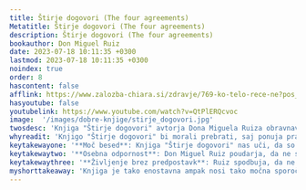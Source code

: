 ```yaml
---
title: Štirje dogovori (The four agreements)
Metatitle: Štirje dogovori (The four agreements)
description: Štirje dogovori (The four agreements)
bookauthor: Don Miguel Ruiz
date: 2023-07-18 10:11:35 +0300
lastmod: 2023-07-18 10:11:35 +0300
noindex: true
order: 8
hascontent: false
afflink: https://www.zalozba-chiara.si/zdravje/769-ko-telo-rece-ne?pos_id=44065
hasyoutube: false
youtubelink: https://www.youtube.com/watch?v=QtPlERQcvoc
image:  '/images/dobre-knjige/stirje_dogovori.jpg'
twosdesc: 'Knjiga "Štirje dogovori" avtorja Dona Miguela Ruiza obravnava starodavno tolteško modrost in predlaga štiri življenjske dogovore za doseganje osebne svobode in resničnega srečanja s samim seboj. Ti dogovori vključujejo: bodite brezhibni z vašo besedo, ne jemljite ničesar osebno, ničesar ne domnevaj, in vedno dajte vse od sebe.'
whyreadit: 'Knjigo "Štirje dogovori" bi morali prebrati, saj ponuja praktične nasvete za izboljšanje vašega osebnega in poklicnega življenja, s čimer pripomore k večjemu miru in zadovoljstvu. Don Miguel Ruiz z uporabo teh štirih preprostih, a močnih dogovorov lahko pomaga preseči samoomejevalna prepričanja, ki ustvarjajo nepotrebno trpljenje in omejujejo vaše življenje.'
keytakewayone: '**Moč besed**: Knjiga "Štirje dogovori" nas uči, da so naše besede močno orodje, ki lahko ustvarja svetlobo ali temo. Zavedanje, kako uporabljamo besede, je ključnega pomena za ustvarjanje pozitivnih odnosov in izboljšanje našega življenja.'
keytakewaytwo: '**Osebna odpornost**: Don Miguel Ruiz poudarja, da ne smemo jemati ničesar osebno. Tisto, kar drugi ljudje mislijo ali govorijo o nas, je odraz njih samih, ne nas. Ta razumevanje nam pomaga ostati močni in odporni v obraz kritike ali negativnosti.'
keytakewaythree: '**Življenje brez predpostavk**: Ruiz spodbuja, da ne sklepamo ničesar. Predpostavke lahko vodijo do nesporazumov in nepotrebnega trpljenja, zato je pomembno, da postavljamo vprašanja in komuniciramo jasno.'
myshorttakeaway: 'Knjiga je tako enostavna ampak nosi tako močna sporočila, ki pomagajo pri vsakodnevnih odločitvah, samopodobi. Knjiga te nauči, da se zaveš pomena svojih besed, da v odnosih ohranjaš notranji mir, saj ne vzameš vsega nase. Avtor v knjigi reče: "Vsa žalost in drama, ki ste jo preživeli v življenju, je temeljila na domnevah in osebnem jemanju stvari." Ima popolnoma prav. Edino kar si želim je, da bi knjigo prebrala že davno, davno nazaj!'
---
```

